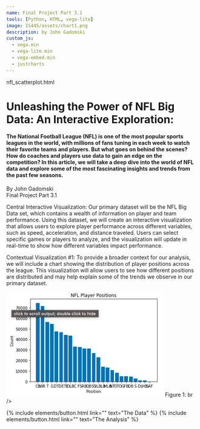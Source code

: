 ```yaml
---
name: Final Project Part 3.1
tools: [Python, HTML, vega-lite]
image: IS445/assets/chart1.png
description: by John Gadomski
custom_js:
  - vega.min
  - vega-lite.min
  - vega-embed.min
  - justcharts
---
```


nfl_scatterplot.html

# Unleashing the Power of NFL Big Data: An Interactive Exploration:
#### The National Football League (NFL) is one of the most popular sports leagues in the world, with millions of fans tuning in each week to watch their favorite teams and players. But what goes on behind the scenes? How do coaches and players use data to gain an edge on the competition? In this article, we will take a deep dive into the world of NFL data and explore some of the most fascinating insights and trends from the past few seasons.
By John Gadomski <br />
Final Project Part 3.1


Central Interactive Visualization: 
Our primary dataset will be the NFL Big Data set, which contains a wealth of information on player and team performance. Using this dataset, we will create an interactive visualization that allows users to explore player performance across different variables, such as speed, acceleration, and distance traveled. Users can select specific games or players to analyze, and the visualization will update in real-time to show how different variables impact performance.

Contextual Visualization #1: 
To provide a broader context for our analysis, we will include a chart showing the distribution of player positions across the league. This visualization will allow users to see how different positions are distributed and may help explain some of the trends we observe in our primary dataset. 

![figure 01](/IS445/assets/chart1.png)
Figure 1: br />

{% include elements/button.html link="" text="The Data" %}
{% include elements/button.html link="" text="The Analysis" %}
